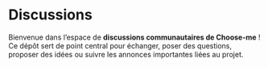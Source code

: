# Discussions
Bienvenue dans l’espace de **discussions communautaires de Choose-me** !   Ce dépôt sert de point central pour échanger, poser des questions, proposer des idées ou suivre les annonces importantes liées au projet.
